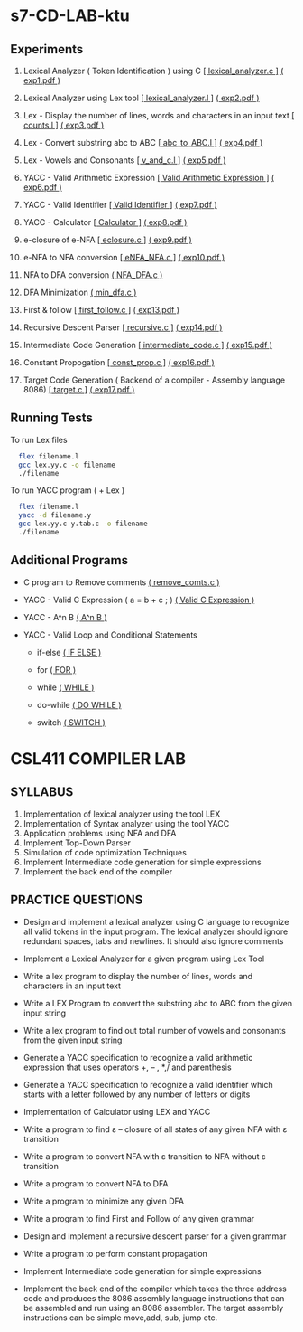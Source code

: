 # s7-CD-LAB-ktu


## Experiments

1.  Lexical Analyzer ( Token Identification ) using C [[ lexical_analyzer.c ]](https://github.com/JISHNU-2002/s7-CD-LAB-ktu/blob/main/01%20Lexical%20Analyzer%20(%20C%20)/1%20Identify%20Tokens%20(%20Lex%20-%20C%20)%20/lexical_analyzer.c) [( exp1.pdf )](https://github.com/JISHNU-2002/s7-CD-LAB-ktu/blob/main/00%20DOCS/pdf/exp1.pdf)



2.  Lexical Analyzer using Lex tool      [[ lexical_analyzer.l ]](https://github.com/JISHNU-2002/s7-CD-LAB-ktu/blob/main/02%20LEX/1%20Lexical%20Analyzer%20(%20Lex%20)/lexical_analyzer.l) [( exp2.pdf )](https://github.com/JISHNU-2002/s7-CD-LAB-ktu/blob/main/00%20DOCS/pdf/exp2.pdf)

3.  Lex - Display the number of lines, words and characters in an input text [[ counts.l ]](https://github.com/JISHNU-2002/s7-CD-LAB-ktu/blob/main/02%20LEX/2%20Counts/counts.l) [( exp3.pdf )](https://github.com/JISHNU-2002/s7-CD-LAB-ktu/blob/main/00%20DOCS/pdf/exp3.pdf)

4.  Lex - Convert substring abc to ABC [[ abc_to_ABC.l ]](https://github.com/JISHNU-2002/s7-CD-LAB-ktu/blob/main/02%20LEX/3%20Substring%20(%20abc%20)/abc_to_ABC.l) [( exp4.pdf )](https://github.com/JISHNU-2002/s7-CD-LAB-ktu/blob/main/00%20DOCS/pdf/exp4.pdf)

5.  Lex - Vowels and Consonants [[ v_and_c.l ]](https://github.com/JISHNU-2002/s7-CD-LAB-ktu/blob/main/02%20LEX/4%20Vowels%20%26%20Consonants/v_and_c.l) [( exp5.pdf )](https://github.com/JISHNU-2002/s7-CD-LAB-ktu/blob/main/00%20DOCS/pdf/exp5.pdf)

6.  YACC - Valid Arithmetic Expression [[ Valid Arithmetic Expression ]](https://github.com/JISHNU-2002/s7-CD-LAB-ktu/tree/main/03%20YACC/1%20Valid%20or%20Invalid/01%20Valid%20Arithmetic%20Expression) [( exp6.pdf )](https://github.com/JISHNU-2002/s7-CD-LAB-ktu/blob/main/00%20DOCS/pdf/exp6.pdf)

7.  YACC - Valid Identifier [[ Valid Identifier ]](https://github.com/JISHNU-2002/s7-CD-LAB-ktu/tree/main/03%20YACC/1%20Valid%20or%20Invalid/02%20Valid%20Identifier) [( exp7.pdf )](https://github.com/JISHNU-2002/s7-CD-LAB-ktu/blob/main/00%20DOCS/pdf/exp7.pdf)

8.  YACC - Calculator [[ Calculator ]](https://github.com/JISHNU-2002/s7-CD-LAB-ktu/tree/main/03%20YACC/2%20Calculator) [( exp8.pdf )](https://github.com/JISHNU-2002/s7-CD-LAB-ktu/blob/main/00%20DOCS/pdf/exp8.pdf)

9.  e-closure of e-NFA [[ eclosure.c ]](https://github.com/JISHNU-2002/s7-CD-LAB-ktu/blob/main/04%20%CE%B5closure%20%20of%20%CE%B5NFA/eclosure.c) [( exp9.pdf )](https://github.com/JISHNU-2002/s7-CD-LAB-ktu/blob/main/00%20DOCS/pdf/exp9.pdf)

10. e-NFA to NFA conversion [[ eNFA_NFA.c ]](https://github.com/JISHNU-2002/s7-CD-LAB-ktu/blob/main/05%20%CE%B5NFA%20to%20NFA/eNFA_NFA.c) [( exp10.pdf )](https://github.com/JISHNU-2002/s7-CD-LAB-ktu/blob/main/00%20DOCS/pdf/exp10.pdf)

11. NFA to DFA conversion [( NFA_DFA.c )](https://github.com/JISHNU-2002/s7-CD-LAB-ktu/blob/main/06%20NFA%20to%20DFA/NFA_DFA.c) 

12. DFA Minimization [( min_dfa.c )](https://github.com/JISHNU-2002/s7-CD-LAB-ktu/blob/main/07%20DFA%20Minimization/min_dfa.c) 

13. First & follow [[ first_follow.c ]](https://github.com/JISHNU-2002/s7-CD-LAB-ktu/blob/main/08%20First%20%26%20Follow/first_follow.c) [( exp13.pdf )](https://github.com/JISHNU-2002/s7-CD-LAB-ktu/blob/main/00%20DOCS/pdf/exp13.pdf)

14. Recursive Descent Parser [[ recursive.c ]](https://github.com/JISHNU-2002/s7-CD-LAB-ktu/blob/main/09%20Recursive%20Descent%20Parser%20(%20Top%20Down%20)/recursive.c) [( exp14.pdf )](https://github.com/JISHNU-2002/s7-CD-LAB-ktu/blob/main/00%20DOCS/pdf/exp14.pdf)

15. Intermediate Code Generation [[ intermediate_code.c ]](https://github.com/JISHNU-2002/s7-CD-LAB-ktu/blob/main/10%20Intermediate%20Code%20Generation/intermediate_code.c) [( exp15.pdf )](https://github.com/JISHNU-2002/s7-CD-LAB-ktu/blob/main/00%20DOCS/pdf/exp15.pdf)

16. Constant Propogation [[ const_prop.c ]](https://github.com/JISHNU-2002/s7-CD-LAB-ktu/blob/main/11%20Constant%20Propogation%20(%20Code%20Optimization%20)/const_prop.c) [( exp16.pdf )](https://github.com/JISHNU-2002/s7-CD-LAB-ktu/blob/main/00%20DOCS/pdf/exp16.pdf)

17. Target Code Generation ( Backend of a compiler - Assembly language 8086) [[ target.c ]](https://github.com/JISHNU-2002/s7-CD-LAB-ktu/blob/main/12%20Target%20Code%20Generation%20(%20Backend%208086%20)/target.c) [( exp17.pdf )](https://github.com/JISHNU-2002/s7-CD-LAB-ktu/blob/main/00%20DOCS/pdf/exp17.pdf)


## Running Tests

To run Lex files

```bash
  flex filename.l
  gcc lex.yy.c -o filename
  ./filename
```

To run YACC program ( + Lex )

```bash
  flex filename.l
  yacc -d filename.y
  gcc lex.yy.c y.tab.c -o filename
  ./filename
```

## Additional Programs

- C program to Remove comments [( remove_comts.c )](https://github.com/JISHNU-2002/s7-CD-LAB-ktu/blob/main/01%20Lexical%20Analyzer%20(%20C%20)/2%20Remove%20Comments/remove_comts.c)

- YACC - Valid C Expression ( a = b + c ; ) [( Valid C Expression )](https://github.com/JISHNU-2002/s7-CD-LAB-ktu/tree/main/03%20YACC/1%20Valid%20or%20Invalid/03%20Valid%20Expression%20(%20C%20))

- YACC - A^n B [( A^n B )](https://github.com/JISHNU-2002/s7-CD-LAB-ktu/tree/main/03%20YACC/1%20Valid%20or%20Invalid/04%20A%5En%20B)

- YACC - Valid Loop and Conditional Statements 
    - if-else [( IF ELSE )](https://github.com/JISHNU-2002/s7-CD-LAB-ktu/tree/main/03%20YACC/1%20Valid%20or%20Invalid/05%20IF%20ELSE)

    - for [( FOR )](https://github.com/JISHNU-2002/s7-CD-LAB-ktu/tree/main/03%20YACC/1%20Valid%20or%20Invalid/06%20FOR)

    - while [( WHILE )](https://github.com/JISHNU-2002/s7-CD-LAB-ktu/tree/main/03%20YACC/1%20Valid%20or%20Invalid/07%20WHILE)

    - do-while [( DO WHILE )](https://github.com/JISHNU-2002/s7-CD-LAB-ktu/tree/main/03%20YACC/1%20Valid%20or%20Invalid/08%20DO%20WHILE)

    - switch [( SWITCH )](https://github.com/JISHNU-2002/s7-CD-LAB-ktu/tree/main/03%20YACC/1%20Valid%20or%20Invalid/09%20SWITCH)


# CSL411 COMPILER LAB

## SYLLABUS

1. Implementation of lexical analyzer using the tool LEX
2. Implementation of Syntax analyzer using the tool YACC
3. Application problems using NFA and DFA
4. Implement Top-Down Parser
5. Simulation of code optimization Techniques
6. Implement Intermediate code generation for simple expressions
7. Implement the back end of the compiler

## PRACTICE QUESTIONS

- Design and implement a lexical analyzer using C language to recognize all valid tokens in the input program. The lexical analyzer should ignore redundant spaces, tabs and newlines. It should also ignore comments

- Implement a Lexical Analyzer for a given program using Lex Tool

- Write a lex program to display the number of lines, words and characters in an input text

- Write a LEX Program to convert the substring abc to ABC from the given input string

- Write a lex program to find out total number of vowels and consonants from the given input string

- Generate a YACC specification to recognize a valid arithmetic expression that uses operators +, – , *,/ and parenthesis

- Generate a YACC specification to recognize a valid identifier which starts with a letter followed by any number of letters or digits

- Implementation of Calculator using LEX and YACC

- Write a program to find ε – closure of all states of any given NFA with ε transition

- Write a program to convert NFA with ε transition to NFA without ε transition

- Write a program to convert NFA to DFA

- Write a program to minimize any given DFA

- Write a program to find First and Follow of any given grammar

- Design and implement a recursive descent parser for a given grammar

- Write a program to perform constant propagation

- Implement Intermediate code generation for simple expressions

- Implement the back end of the compiler which takes the three address code and produces the 8086 assembly language instructions that can be assembled and run using an 8086 assembler. The target assembly instructions can be simple move,add, sub, jump etc.

